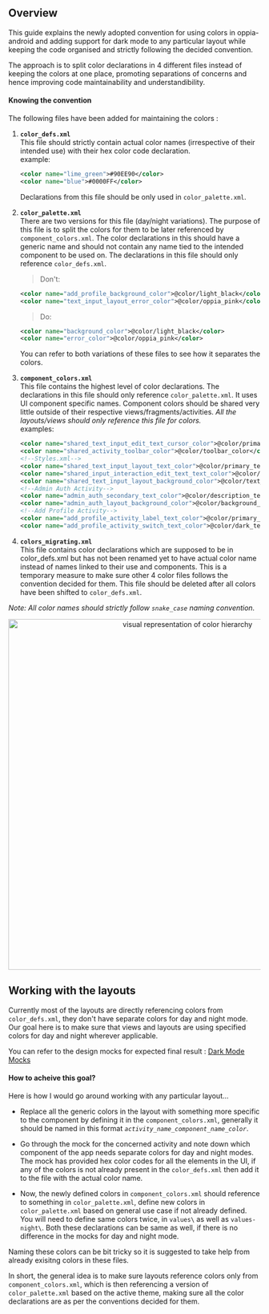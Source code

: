 ## Overview
This guide explains the newly adopted convention for using colors in oppia-android and adding support for dark mode 
to any particular layout while keeping the code organised and strictly following the decided convention.

The approach is to split color declarations in 4 different files instead of keeping the colors at one place, promoting separations of 
concerns and hence improving code maintainability and understandibility.



#### Knowing the convention

The following files have been added for maintaining the colors : 
1. **`color_defs.xml`**<br>
	 This file should strictly contain actual color names (irrespective of their intended use) with their hex color code declaration.<br>
	 example:<br>
	 ```xml
	 <color name="lime_green">#90EE90</color>
	 <color name="blue">#0000FF</color>
	 ```
	 Declarations from this file should be only used in `color_palette.xml`.

2. **`color_palette.xml`**<br>
	There are two versions for this file (day/night variations). The purpose of this file is to split the colors for them to be later referenced by `component_colors.xml`. The color declarations in this should have a generic name and should not contain any name tied to the intended component to be used on.
	The declarations in this file should only reference `color_defs.xml`.
	>Don't:
	```xml
 	<color name="add_profile_background_color">@color/light_black</color>
 	<color name="text_input_layout_error_color">@color/oppia_pink</color>
	```
	>Do:
	```xml
 	<color name="background_color">@color/light_black</color>
 	<color name="error_color">@color/oppia_pink</color>
	```
	You can refer to both variations of these files to see how it separates the colors.
3. **`component_colors.xml`**<br>
	This file contains the highest level of color declarations. The declarations in this file should only reference `color_palette.xml`. It uses UI component specific names. Component colors should be shared very little outside of their respective views/fragments/activities. *All the layouts/views should only reference this file for colors.*<br>
	examples:<br>
	```xml
 	<color name="shared_text_input_edit_text_cursor_color">@color/primary_text_color</color>
  	<color name="shared_activity_toolbar_color">@color/toolbar_color</color>
  	<!--Styles.xml-->
  	<color name="shared_text_input_layout_text_color">@color/primary_text_color</color>
  	<color name="shared_input_interaction_edit_text_text_color">@color/primary_text_color</color>
  	<color name="shared_text_input_layout_background_color">@color/text_input_background_color</color>
  	<!--Admin Auth Activity-->
  	<color name="admin_auth_secondary_text_color">@color/description_text_color</color>
  	<color name="admin_auth_layout_background_color">@color/background_color</color>
  	<!--Add Profile Activity-->
  	<color name="add_profile_activity_label_text_color">@color/primary_text_color</color>
  	<color name="add_profile_activity_switch_text_color">@color/dark_text_color</color>
	```
4. **`colors_migrating.xml`**<br>
	This file contains color declarations which are supposed to be in color_defs.xml but has not been renamed yet to have actual color name instead of names linked to their use and components. This is a temporary measure to make sure other 4 color files follows the convention decided for them.
	This file should be deleted after all colors have been shifted to `color_defs.xml`.<br>

*Note: All color names should strictly follow `snake_case` naming convention.*<br>

<p align="center">
<img src="https://user-images.githubusercontent.com/76056229/153405110-a1c547b4-e8b8-4539-89dd-efe15dbb1b0d.png" width="700px" alt="visual representation of color hierarchy"></p>

## Working with the layouts
Currently most of the layouts are directly referencing colors from `color_defs.xml`, they don't have separate colors for day and night mode. Our goal here is to make sure that views and layouts are using specified colors for day and night wherever applicable.

You can refer to the design mocks for expected final result : [Dark Mode Mocks](https://xd.adobe.com/view/c05e9343-60f6-4c11-84ac-c756b75b940f-950d/grid/)

#### How to acheive this goal?
Here is how I would go around working with any particular layout...<br>

- Replace all the generic colors in the layout with something more specific to the component by defining it in the `component_colors.xml`, generally it should be named in this format *`activity_name_component_name_color`*. 

- Go through the mock for the concerned activity and note down which component of the app needs separate colors for day and night modes. The mock has provided hex color codes for all the elements in the UI, if any of the colors is not already present in the `color_defs.xml` then add it to the file with the actual color name.

- Now, the newly defined colors in `component_colors.xml` should reference to something in `color_palette.xml`, define new colors in `color_palette.xml` based on general use case if not already defined. You will need to define same colors twice, in `values\` as well as `values-night\`. Both these declarations can be same as well, if there is no difference in the mocks for day and night mode. 

Naming these colors can be bit tricky so it is suggested to take help from already exisitng colors in these files.

In short, the general idea is to make sure layouts reference colors only from `component_colors.xml`, which is then referencing a version of `color_palette.xml` based on the active theme, making sure all the color declarations are as per the conventions decided for them.
